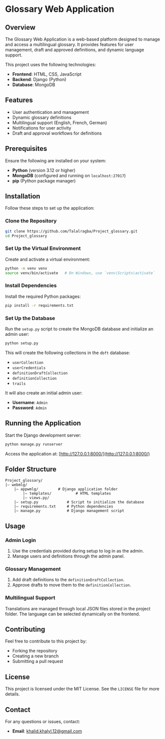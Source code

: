 # Glossary Web Application

## Overview
The Glossary Web Application is a web-based platform designed to manage and access a multilingual glossary. It provides features for user management, draft and approved definitions, and dynamic language support.

This project uses the following technologies:
- **Frontend**: HTML, CSS, JavaScript
- **Backend**: Django (Python)
- **Database**: MongoDB

## Features
- User authentication and management
- Dynamic glossary definitions
- Multilingual support (English, French, German)
- Notifications for user activity
- Draft and approval workflows for definitions

## Prerequisites
Ensure the following are installed on your system:
- **Python** (version 3.12 or higher)
- **MongoDB** (configured and running on `localhost:27017`)
- **pip** (Python package manager)

## Installation
Follow these steps to set up the application:

### Clone the Repository
```bash
git clone https://github.com/Talalragba/Project_glossary.git
cd Project_glossary
```

### Set Up the Virtual Environment
Create and activate a virtual environment:
```bash
python -m venv venv
source venv/bin/activate   # On Windows, use `venv\Scripts\activate`
```

### Install Dependencies
Install the required Python packages:
```bash
pip install -r requirements.txt
```

### Set Up the Database
Run the `setup.py` script to create the MongoDB database and initialize an admin user:
```bash
python setup.py
```
This will create the following collections in the `dbft` database:
- `userCollection`
- `userCredentials`
- `definitionDraftCollection`
- `definitionCollection`
- `trails`

It will also create an initial admin user:
- **Username**: `Admin`
- **Password**: `Admin`

## Running the Application
Start the Django development server:
```bash
python manage.py runserver
```
Access the application at: [http://127.0.0.1:8000/](http://127.0.0.1:8000/)

## Folder Structure
```
Project_glossary/
|— webmlg/         
    |— appwmlg/         # Django application folder
        |— templates/           # HTML templates
        |— views.py/           
    |— setup.py             # Script to initialize the database
    |— requirements.txt     # Python dependencies
    |— manage.py            # Django management script
```

## Usage
### Admin Login
1. Use the credentials provided during setup to log in as the admin.
2. Manage users and definitions through the admin panel.

### Glossary Management
1. Add draft definitions to the `definitionDraftCollection`.
2. Approve drafts to move them to the `definitionCollection`.

### Multilingual Support
Translations are managed through local JSON files stored in the project folder. The language can be selected dynamically on the frontend.

## Contributing
Feel free to contribute to this project by:
- Forking the repository
- Creating a new branch
- Submitting a pull request

## License
This project is licensed under the MIT License. See the `LICENSE` file for more details.

## Contact
For any questions or issues, contact:
- **Email**: khalid.khalyl.12@gmail.com
